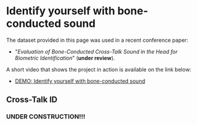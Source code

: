 # Identify yourself with bone-conducted sound

The dataset provided in this page was used in a recent conference paper: 
- "*Evaluation of Bone-Conducted Cross-Talk Sound in the Head for Biometric Identification*" (**under review**).

A short video that shows the project in action is available on the link below:

- [DEMO: Identify yourself with bone-conducted sound](https://youtu.be/LQtHSgGGkHc)

## Cross-Talk ID


### UNDER CONSTRUCTION!!!
